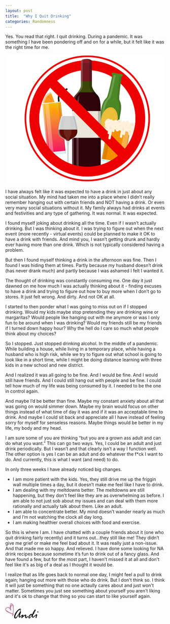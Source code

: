 ```yaml
---
layout: post
title:  "Why I Quit Drinking"
categories: Randomness
---
```

Yes. You read that right. I quit drinking. During a pandemic. It was something I have been pondering off and on for a while, but it felt like it was the right time for me.

![NA](/images/NA.JPG)

I have always felt like it was expected to have a drink in just about any social situation. My mind had taken me into a place where I didn’t really remember hanging out with certain friends and NOT having a drink. Or even very many social situations without it. My family always had drinks at events and festivities and any type of gathering. It was normal. It was expected. 

I found myself joking about drinking all the time. Even if I wasn’t actually drinking. But I was thinking about it. I was trying to figure out when the next event (more recently - virtual events) could be planned to make it OK to have a drink with friends. And mind you, I wasn’t getting drunk and hardly ever having more than one drink. Which is not typically considered having a problem. 

But then I found myself thinking a drink in the afternoon was fine. Then I found I was hiding them at times. Partly because my husband doesn’t drink (has never drank much) and partly because I was ashamed I felt I wanted it. 

The thought of drinking was constantly consuming me. One day it just dawned on me how much I was actually thinking about it - finding excuses to have a drink and trying to figure out how to buy more when I don’t go to stores. It just felt wrong. And dirty. And not OK at all. 

I started to then ponder what I was going to miss out on if I stopped drinking. Would my kids maybe stop pretending they are drinking wine or margaritas? Would people like hanging out with me anymore or was I only fun to be around when I was drinking? Would my friends still be my friends if I turned down happy hour? Why the hell do I care so much what people think about my choices? 

So I stopped. Just stopped drinking alcohol. In the middle of a pandemic. While building a house, while living in a temporary place, while having a husband who is high risk, while we try to figure out what school is going to look like in a short time, while I might be doing distance learning with three kids in a new school and new district. 

And I realized it was all going to be fine. And I would be fine. And I would still have friends. And I could still hang out with people and be fine. I could tell how much of my life was being consumed by it. I needed to be the one in control again. 

And maybe I’d be better than fine. Maybe my constant anxiety about all that was going on would simmer down. Maybe my brain would focus on other things instead of what time of day it was and if it was an acceptable time to drink. And maybe I could sit back and appreciate all I have instead of feeling sorry for myself for senseless reasons. Maybe things would be better in my life, my body and my head.

I am sure some of you are thinking “but you are a grown ass adult and can do what you want.” This can go two ways. Yes, I could be an adult and just drink periodically. But I wasn’t and that clearly isn’t a way I function well. The other option is yes I can be an adult and do whatever the f*ck I want to do. And currently, this is what I want (and need) to do. 

In only three weeks I have already noticed big changes. 
<ul>
<li>I am more patient with the kids. Yes, they still drive me up the friggin wall multiple times a day, but it doesn’t make me feel like I have to drink.</li>
<li>I am dealing with my meltdowns better. The meltdowns are still happening, but they don't feel like they are as overwhelming as before. I am able to not just sob about my issues and can deal with them more rationally and actually talk about them. Like an adult.</li>
<li>I am able to concentrate better. My mind doesn’t wander nearly as much and I’m not watching the clock all day long.</li>
<li>I am making healthier overall choices with food and exercise.</li>
</ul>

So this is where I am. I have chatted with a couple friends about it (one who quit drinking fairly recently) and it turns out...they still like me! They didn’t give me grief or make me feel bad about it. It was really just a non-issue. And that made me so happy. And relieved. I have done some looking for NA drink recipes because sometime it’s fun to drink out of a fancy glass. And have found a few, but for the most part, I haven't missed it at all and don't feel like it's as big of a deal as I thought it would be. 

I realize that as life goes back to normal one day, I might feel a pull to drink again; hanging out more with those who do drink. But I don't think so. I think it will just be something that no one actaully cares about and just won't matter. Sometimes you just see something about yourself you aren't liking and it's ok to change that thing so you can start to like yourself again.

![Andi](/images/andi.jpg)